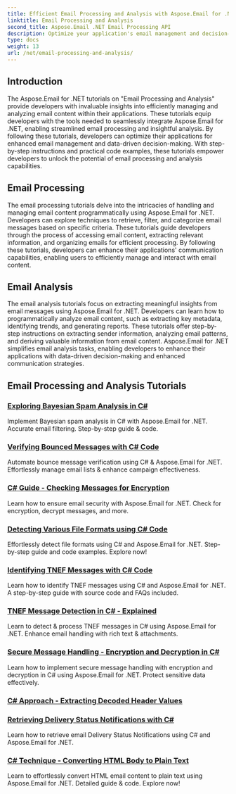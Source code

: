 ```yaml
---
title: Efficient Email Processing and Analysis with Aspose.Email for .NET
linktitle: Email Processing and Analysis
second_title: Aspose.Email .NET Email Processing API
description: Optimize your application's email management and decision-making with Aspose.Email for .NET's tutorials on streamlined email processing and insightful analysis. Learn to retrieve, organize, and analyze email content programmatically. Explore practical examples for enhanced communication and data-driven strategies.
type: docs
weight: 13
url: /net/email-processing-and-analysis/
---
```


## Introduction

The Aspose.Email for .NET tutorials on "Email Processing and Analysis" provide developers with invaluable insights into efficiently managing and analyzing email content within their applications. These tutorials equip developers with the tools needed to seamlessly integrate Aspose.Email for .NET, enabling streamlined email processing and insightful analysis. By following these tutorials, developers can optimize their applications for enhanced email management and data-driven decision-making. With step-by-step instructions and practical code examples, these tutorials empower developers to unlock the potential of email processing and analysis capabilities.

## Email Processing

The email processing tutorials delve into the intricacies of handling and managing email content programmatically using Aspose.Email for .NET. Developers can explore techniques to retrieve, filter, and categorize email messages based on specific criteria. These tutorials guide developers through the process of accessing email content, extracting relevant information, and organizing emails for efficient processing. By following these tutorials, developers can enhance their applications' communication capabilities, enabling users to efficiently manage and interact with email content.

## Email Analysis

The email analysis tutorials focus on extracting meaningful insights from email messages using Aspose.Email for .NET. Developers can learn how to programmatically analyze email content, such as extracting key metadata, identifying trends, and generating reports. These tutorials offer step-by-step instructions on extracting sender information, analyzing email patterns, and deriving valuable information from email content. Aspose.Email for .NET simplifies email analysis tasks, enabling developers to enhance their applications with data-driven decision-making and enhanced communication strategies.

## Email Processing and Analysis Tutorials
### [Exploring Bayesian Spam Analysis in C#](./exploring-bayesian-spam-analysis-in-csharp/)
Implement Bayesian spam analysis in C# with Aspose.Email for .NET. Accurate email filtering. Step-by-step guide & code.
### [Verifying Bounced Messages with C# Code](./verifying-bounced-messages-with-csharp-code/)
Automate bounce message verification using C# & Aspose.Email for .NET. Effortlessly manage email lists & enhance campaign effectiveness. 
### [C# Guide - Checking Messages for Encryption](./csharp-guide-checking-messages-for-encryption/)
Learn how to ensure email security with Aspose.Email for .NET. Check for encryption, decrypt messages, and more.
### [Detecting Various File Formats using C# Code](./detecting-various-file-formats-using-csharp-code/)
Effortlessly detect file formats using C# and Aspose.Email for .NET. Step-by-step guide and code examples. Explore now!
### [Identifying TNEF Messages with C# Code](./identifying-tnef-messages-with-csharp-code/)
Learn how to identify TNEF messages using C# and Aspose.Email for .NET. A step-by-step guide with source code and FAQs included.
### [TNEF Message Detection in C# - Explained](./tnef-message-detection-in-csharp-explained/)
Learn to detect & process TNEF messages in C# using Aspose.Email for .NET. Enhance email handling with rich text & attachments.
### [Secure Message Handling - Encryption and Decryption in C#](./secure-message-handling-encryption-and-decryption-in-csharp/)
Learn how to implement secure message handling with encryption and decryption in C# using Aspose.Email for .NET. Protect sensitive data effectively.
### [C# Approach - Extracting Decoded Header Values](./csharp-approach-extracting-decoded-header-values/)
### [Retrieving Delivery Status Notifications with C#](./retrieving-delivery-status-notifications-with-csharp/)
Learn how to retrieve email Delivery Status Notifications using C# and Aspose.Email for .NET.
### [C# Technique - Converting HTML Body to Plain Text](./csharp-technique-converting-html-body-to-plain-text/)
Learn to effortlessly convert HTML email content to plain text using Aspose.Email for .NET. Detailed guide & code. Explore now!


